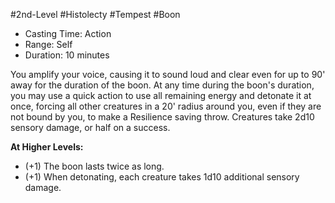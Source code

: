 #2nd-Level #Histolecty #Tempest #Boon
 
- Casting Time: Action
- Range: Self
- Duration: 10 minutes  

You amplify your voice, causing it to sound loud and clear even for up to 90' away for the duration of the boon. At any time during the boon's duration, you may use a quick action to use all remaining energy and detonate it at once, forcing all other creatures in a 20' radius around you, even if they are not bound by you, to make a Resilience saving throw. Creatures take 2d10 sensory damage, or half on a success.
 
**At Higher Levels:** 
* (+1) The boon lasts twice as long.
* (+1) When detonating, each creature takes 1d10 additional sensory damage.